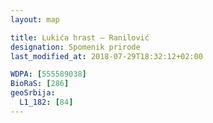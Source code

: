 ```yaml
---
layout: map

title: Lukića hrast – Ranilović
designation: Spomenik prirode
last_modified_at: 2018-07-29T18:32:12+02:00

WDPA: [555589038]
BioRaS: [286]
geoSrbija:
  L1_182: [84]
---
```

